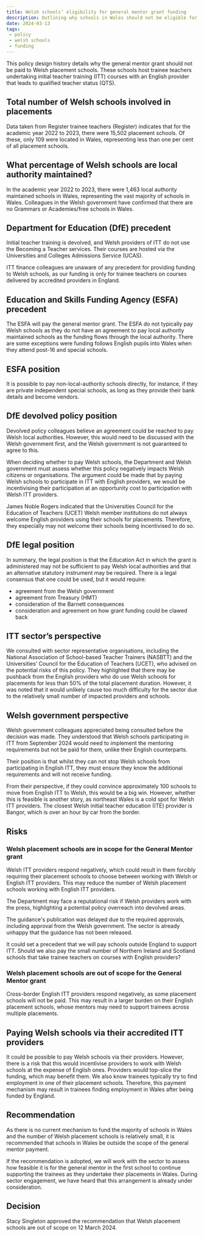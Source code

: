 ```yaml
---
title: Welsh schools’ eligibility for general mentor grant funding
description: Outlining why schools in Wales should not be eligible for general mentor grant funding
date: 2024-03-13
tags:
 - policy
 - welsh schools
 - funding
---
```


This policy design history details why the general mentor grant should not be paid to Welsh placement schools. These schools host trainee teachers undertaking initial teacher training (ITT) courses with an English provider that leads to qualified teacher status (QTS).

## Total number of Welsh schools involved in placements

Data taken from Register trainee teachers (Register) indicates that for the academic year 2022 to 2023, there were 15,502 placement schools. Of these, only 109 were located in Wales, representing less than one per cent of all placement schools.

## What percentage of Welsh schools are local authority maintained?

In the academic year 2022 to 2023, there were 1,463 local authority maintained schools in Wales, representing the vast majority of schools in Wales. Colleagues in the Welsh government have confirmed that there are no Grammars or Academies/free schools in Wales.

## Department for Education (DfE) precedent

Initial teacher training is devolved, and Welsh providers of ITT do not use the Becoming a Teacher services. Their courses are hosted via the Universities and Colleges Admissions Service (UCAS).

ITT finance colleagues are unaware of any precedent for providing funding to Welsh schools, as our funding is only for trainee teachers on courses delivered by accredited providers in England.

## Education and Skills Funding Agency (ESFA) precedent

The ESFA will pay the general mentor grant. The ESFA do not typically pay Welsh schools as they do not have an agreement to pay local authority maintained schools as the funding flows through the local authority. There are some exceptions were funding follows English pupils into Wales when they attend post-16 and special schools.

## ESFA position

It is possible to pay non-local-authority schools directly, for instance, if they are private independent special schools, as long as they provide their bank details and become vendors.

## DfE devolved policy position

Devolved policy colleagues believe an agreement could be reached to pay Welsh local authorities. However, this would need to be discussed with the Welsh government first, and the Welsh government is not guaranteed to agree to this.

When deciding whether to pay Welsh schools, the Department and Welsh government must assess whether this policy negatively impacts Welsh citizens or organisations. The argument could be made that by paying Welsh schools to participate in ITT with English providers, we would be incentivising their participation at an opportunity cost to participation with Welsh ITT providers.

James Noble Rogers indicated that the Universities Council for the Education of Teachers (UCET) Welsh member institutions do not always welcome English providers using their schools for placements. Therefore, they especially may not welcome their schools being incentivised to do so.

## DfE legal position

In summary, the legal position is that the Education Act in which the grant is administered may not be sufficient to pay Welsh local authorities and that an alternative statutory instrument may be required. There is a legal consensus that one could be used, but it would require:

- agreement from the Welsh government
- agreement from Treasury (HMT)
- consideration of the Barnett consequences
- consideration and agreement on how grant funding could be clawed back

## ITT sector’s perspective

We consulted with sector representative organisations, including the National Association of School-based Teacher Trainers (NASBTT) and the Universities’ Council for the Education of Teachers (UCET), who advised on the potential risks of this policy. They highlighted that there may be pushback from the English providers who do use Welsh schools for placements for less than 50% of the total placement duration. However, it was noted that it would unlikely cause too much difficulty for the sector due to the relatively small number of impacted providers and schools.

## Welsh government perspective

Welsh government colleagues appreciated being consulted before the decision was made. They understood that Welsh schools participating in ITT from September 2024 would need to implement the mentoring requirements but not be paid for them, unlike their English counterparts.

Their position is that whilst they can not stop Welsh schools from participating in English ITT, they must ensure they know the additional requirements and will not receive funding.

From their perspective, if they could convince approximately 100 schools to move from English ITT to Welsh, this would be a big win. However, whether this is feasible is another story, as northeast Wales is a cold spot for Welsh ITT providers. The closest Welsh initial teacher education (ITE) provider is Bangor, which is over an hour by car from the border.

## Risks

### Welsh placement schools are in scope for the General Mentor grant

Welsh ITT providers respond negatively, which could result in them forcibly requiring their placement schools to choose between working with Welsh or English ITT providers. This may reduce the number of Welsh placement schools working with English ITT providers.

The Department may face a reputational risk if Welsh providers work with the press, highlighting a potential policy overreach into devolved areas.

The guidance's publication was delayed due to the required approvals, including approval from the Welsh government. The sector is already unhappy that the guidance has not been released.

It could set a precedent that we will pay schools outside England to support ITT. Should we also pay the small number of Northern Ireland and Scotland schools that take trainee teachers on courses with English providers?

### Welsh placement schools are out of scope for the General Mentor grant

Cross-border English ITT providers respond negatively, as some placement schools will not be paid. This may result in a larger burden on their English placement schools, whose mentors may need to support trainees across multiple placements.

## Paying Welsh schools via their accredited ITT providers

It could be possible to pay Welsh schools via their providers. However, there is a risk that this would incentivise providers to work with Welsh schools at the expense of English ones. Providers would top-slice the funding, which may benefit them. We also know trainees typically try to find employment in one of their placement schools. Therefore, this payment mechanism may result in trainees finding employment in Wales after being funded by England.

## Recommendation

As there is no current mechanism to fund the majority of schools in Wales and the number of Welsh placement schools is relatively small, it is recommended that schools in Wales be outside the scope of the general mentor payment.

If the recommendation is adopted, we will work with the sector to assess how feasible it is for the general mentor in the first school to continue supporting the trainees as they undertake their placements in Wales. During sector engagement, we have heard that this arrangement is already under consideration.

## Decision

Stacy Singleton approved the recommendation that Welsh placement schools are out of scope on 12 March 2024.
